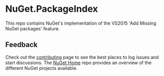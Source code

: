 # NuGet.PackageIndex 

This repo contains NuGet's implementation of the VS2015 'Add Missing NuGet packages' feature.

## Feedback

Check out the [contributing](http://docs.nuget.org/contribute) page to see the best places to log issues and start discussions. The [NuGet Home](https://github.com/NuGet/Home) repo provides an overview of the different NuGet projects available.

